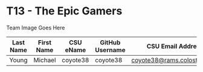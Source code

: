 # T13 - The Epic Gamers

Team Image Goes Here

Last Name | First Name | CSU eName | GitHub Username | CSU Email Address
--------- | ---------- | --------- | --------------- | -----------------
Young     | Michael    | coyote38  | coyote38        | coyote38@rams.colostate.edu
